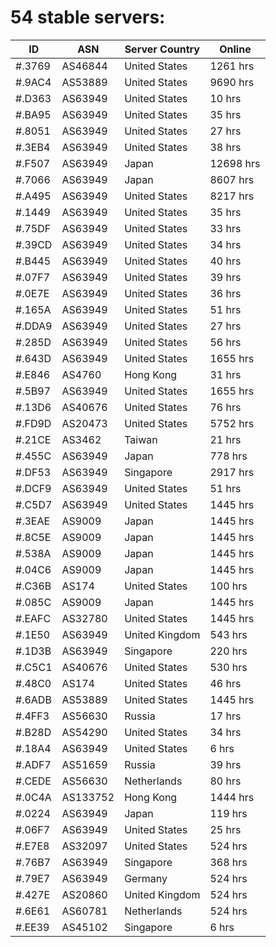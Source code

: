 # 54 stable servers:

| ID | ASN | Server Country | Online |
| ------ | ------ | ------ | ------ |
| #.3769 | AS46844 | United States | 1261 hrs |
| #.9AC4 | AS53889 | United States | 9690 hrs |
| #.D363 | AS63949 | United States | 10 hrs |
| #.BA95 | AS63949 | United States | 35 hrs |
| #.8051 | AS63949 | United States | 27 hrs |
| #.3EB4 | AS63949 | United States | 38 hrs |
| #.F507 | AS63949 | Japan | 12698 hrs |
| #.7066 | AS63949 | Japan | 8607 hrs |
| #.A495 | AS63949 | United States | 8217 hrs |
| #.1449 | AS63949 | United States | 35 hrs |
| #.75DF | AS63949 | United States | 33 hrs |
| #.39CD | AS63949 | United States | 34 hrs |
| #.B445 | AS63949 | United States | 40 hrs |
| #.07F7 | AS63949 | United States | 39 hrs |
| #.0E7E | AS63949 | United States | 36 hrs |
| #.165A | AS63949 | United States | 51 hrs |
| #.DDA9 | AS63949 | United States | 27 hrs |
| #.285D | AS63949 | United States | 56 hrs |
| #.643D | AS63949 | United States | 1655 hrs |
| #.E846 | AS4760 | Hong Kong | 31 hrs |
| #.5B97 | AS63949 | United States | 1655 hrs |
| #.13D6 | AS40676 | United States | 76 hrs |
| #.FD9D | AS20473 | United States | 5752 hrs |
| #.21CE | AS3462 | Taiwan | 21 hrs |
| #.455C | AS63949 | Japan | 778 hrs |
| #.DF53 | AS63949 | Singapore | 2917 hrs |
| #.DCF9 | AS63949 | United States | 51 hrs |
| #.C5D7 | AS63949 | United States | 1445 hrs |
| #.3EAE | AS9009 | Japan | 1445 hrs |
| #.8C5E | AS9009 | Japan | 1445 hrs |
| #.538A | AS9009 | Japan | 1445 hrs |
| #.04C6 | AS9009 | Japan | 1445 hrs |
| #.C36B | AS174 | United States | 100 hrs |
| #.085C | AS9009 | Japan | 1445 hrs |
| #.EAFC | AS32780 | United States | 1445 hrs |
| #.1E50 | AS63949 | United Kingdom | 543 hrs |
| #.1D3B | AS63949 | Singapore | 220 hrs |
| #.C5C1 | AS40676 | United States | 530 hrs |
| #.48C0 | AS174 | United States | 46 hrs |
| #.6ADB | AS53889 | United States | 1445 hrs |
| #.4FF3 | AS56630 | Russia | 17 hrs |
| #.B28D | AS54290 | United States | 34 hrs |
| #.18A4 | AS63949 | United States | 6 hrs |
| #.ADF7 | AS51659 | Russia | 39 hrs |
| #.CEDE | AS56630 | Netherlands | 80 hrs |
| #.0C4A | AS133752 | Hong Kong | 1444 hrs |
| #.0224 | AS63949 | Japan | 119 hrs |
| #.06F7 | AS63949 | United States | 25 hrs |
| #.E7E8 | AS32097 | United States | 524 hrs |
| #.76B7 | AS63949 | Singapore | 368 hrs |
| #.79E7 | AS63949 | Germany | 524 hrs |
| #.427E | AS20860 | United Kingdom | 524 hrs |
| #.6E61 | AS60781 | Netherlands | 524 hrs |
| #.EE39 | AS45102 | Singapore | 6 hrs |

